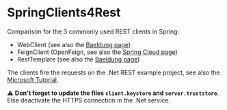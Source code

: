 # SpringClients4Rest

Comparison for the 3 commonly used REST clients in Spring:
 - WebClient (see also the [Baeldung page](https://www.baeldung.com/spring-5-webclient))
 - FeignClient (OpenFeign, see also the [Spring Cloud page](https://cloud.spring.io/spring-cloud-openfeign/reference/html))
 - RestTemplate (see also the [Baeldung page](https://www.baeldung.com/rest-template))

The clients fire the requests on the .Net REST example project, see also the [Microsoft Tutorial](https://docs.microsoft.com/de-de/aspnet/core/tutorials/first-web-api?view=aspnetcore-6.0&tabs=visual-studio).

:warning: **Don't forget to update the files `client.keystore` and `server.truststore`**. Else deactivate the HTTPS connection in the .Net service.